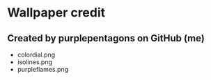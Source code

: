 # Wallpaper credit

## Created by purplepentagons on GitHub (me)
- colordial.png
- isolines.png
- purpleflames.png